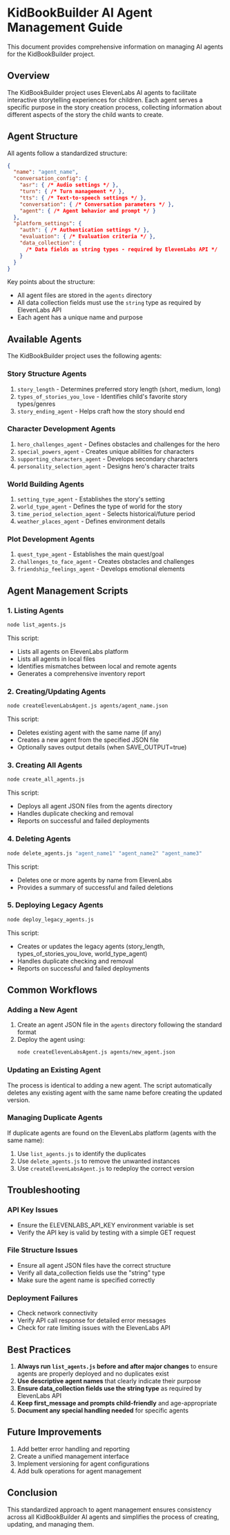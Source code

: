 # KidBookBuilder AI Agent Management Guide

This document provides comprehensive information on managing AI agents for the KidBookBuilder project.

## Overview

The KidBookBuilder project uses ElevenLabs AI agents to facilitate interactive storytelling experiences for children. Each agent serves a specific purpose in the story creation process, collecting information about different aspects of the story the child wants to create.

## Agent Structure

All agents follow a standardized structure:

```json
{
  "name": "agent_name",
  "conversation_config": {
    "asr": { /* Audio settings */ },
    "turn": { /* Turn management */ },
    "tts": { /* Text-to-speech settings */ },
    "conversation": { /* Conversation parameters */ },
    "agent": { /* Agent behavior and prompt */ }
  },
  "platform_settings": {
    "auth": { /* Authentication settings */ },
    "evaluation": { /* Evaluation criteria */ },
    "data_collection": { 
      /* Data fields as string types - required by ElevenLabs API */ 
    }
  }
}
```

Key points about the structure:
- All agent files are stored in the `agents` directory
- All data collection fields must use the `string` type as required by ElevenLabs API
- Each agent has a unique name and purpose

## Available Agents

The KidBookBuilder project uses the following agents:

### Story Structure Agents
1. `story_length` - Determines preferred story length (short, medium, long)
2. `types_of_stories_you_love` - Identifies child's favorite story types/genres
3. `story_ending_agent` - Helps craft how the story should end

### Character Development Agents
1. `hero_challenges_agent` - Defines obstacles and challenges for the hero
2. `special_powers_agent` - Creates unique abilities for characters
3. `supporting_characters_agent` - Develops secondary characters
4. `personality_selection_agent` - Designs hero's character traits

### World Building Agents
1. `setting_type_agent` - Establishes the story's setting
2. `world_type_agent` - Defines the type of world for the story
3. `time_period_selection_agent` - Selects historical/future period
4. `weather_places_agent` - Defines environment details

### Plot Development Agents
1. `quest_type_agent` - Establishes the main quest/goal
2. `challenges_to_face_agent` - Creates obstacles and challenges
3. `friendship_feelings_agent` - Develops emotional elements

## Agent Management Scripts

### 1. Listing Agents
```bash
node list_agents.js
```
This script:
- Lists all agents on ElevenLabs platform
- Lists all agents in local files
- Identifies mismatches between local and remote agents
- Generates a comprehensive inventory report

### 2. Creating/Updating Agents
```bash
node createElevenLabsAgent.js agents/agent_name.json
```
This script:
- Deletes existing agent with the same name (if any)
- Creates a new agent from the specified JSON file
- Optionally saves output details (when SAVE_OUTPUT=true)

### 3. Creating All Agents
```bash
node create_all_agents.js
```
This script:
- Deploys all agent JSON files from the agents directory
- Handles duplicate checking and removal
- Reports on successful and failed deployments

### 4. Deleting Agents
```bash
node delete_agents.js "agent_name1" "agent_name2" "agent_name3"
```
This script:
- Deletes one or more agents by name from ElevenLabs
- Provides a summary of successful and failed deletions

### 5. Deploying Legacy Agents
```bash
node deploy_legacy_agents.js
```
This script:
- Creates or updates the legacy agents (story_length, types_of_stories_you_love, world_type_agent)
- Handles duplicate checking and removal
- Reports on successful and failed deployments

## Common Workflows

### Adding a New Agent

1. Create an agent JSON file in the `agents` directory following the standard format
2. Deploy the agent using:
   ```bash
   node createElevenLabsAgent.js agents/new_agent.json
   ```

### Updating an Existing Agent

The process is identical to adding a new agent. The script automatically deletes any existing agent with the same name before creating the updated version.

### Managing Duplicate Agents

If duplicate agents are found on the ElevenLabs platform (agents with the same name):
1. Use `list_agents.js` to identify the duplicates
2. Use `delete_agents.js` to remove the unwanted instances
3. Use `createElevenLabsAgent.js` to redeploy the correct version

## Troubleshooting

### API Key Issues
- Ensure the ELEVENLABS_API_KEY environment variable is set
- Verify the API key is valid by testing with a simple GET request

### File Structure Issues
- Ensure all agent JSON files have the correct structure
- Verify all data_collection fields use the "string" type
- Make sure the agent name is specified correctly

### Deployment Failures
- Check network connectivity
- Verify API call response for detailed error messages
- Check for rate limiting issues with the ElevenLabs API

## Best Practices

1. **Always run `list_agents.js` before and after major changes** to ensure agents are properly deployed and no duplicates exist
2. **Use descriptive agent names** that clearly indicate their purpose
3. **Ensure data_collection fields use the string type** as required by ElevenLabs API
4. **Keep first_message and prompts child-friendly** and age-appropriate
5. **Document any special handling needed** for specific agents

## Future Improvements

1. Add better error handling and reporting
2. Create a unified management interface
3. Implement versioning for agent configurations
4. Add bulk operations for agent management

## Conclusion

This standardized approach to agent management ensures consistency across all KidBookBuilder AI agents and simplifies the process of creating, updating, and managing them.
